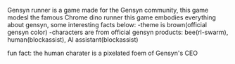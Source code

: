 Gensyn runner is a game made for the Gensyn community, this game modesl the famous Chrome dino runner
this game embodies everything about gensyn, some interesting facts below:
-theme is brown(official gensyn color)
-characters are from official gensyn products: bee(rl-swarm), human(blockassist), AI assistant(blockassist)

fun fact: the human charater is a pixelated foem of Gensyn's CEO
